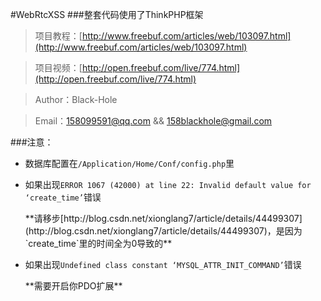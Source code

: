 #WebRtcXSS
###整套代码使用了ThinkPHP框架
>项目教程：[http://www.freebuf.com/articles/web/103097.html](http://www.freebuf.com/articles/web/103097.html)

>项目视频：[http://open.freebuf.com/live/774.html](http://open.freebuf.com/live/774.html)

>Author：Black-Hole

>Email：158099591@qq.com && 158blackhole@gmail.com

###注意：

* 数据库配置在`/Application/Home/Conf/config.php`里

* 如果出现`ERROR 1067 (42000) at line 22: Invalid default value for ‘create_time’`错误
  <p>**请移步[http://blog.csdn.net/xionglang7/article/details/44499307](http://blog.csdn.net/xionglang7/article/details/44499307)，是因为`create_time`里的时间全为0导致的**</p>

* 如果出现`Undefined class constant ‘MYSQL_ATTR_INIT_COMMAND’`错误
  <p>**需要开启你PDO扩展**</p>


